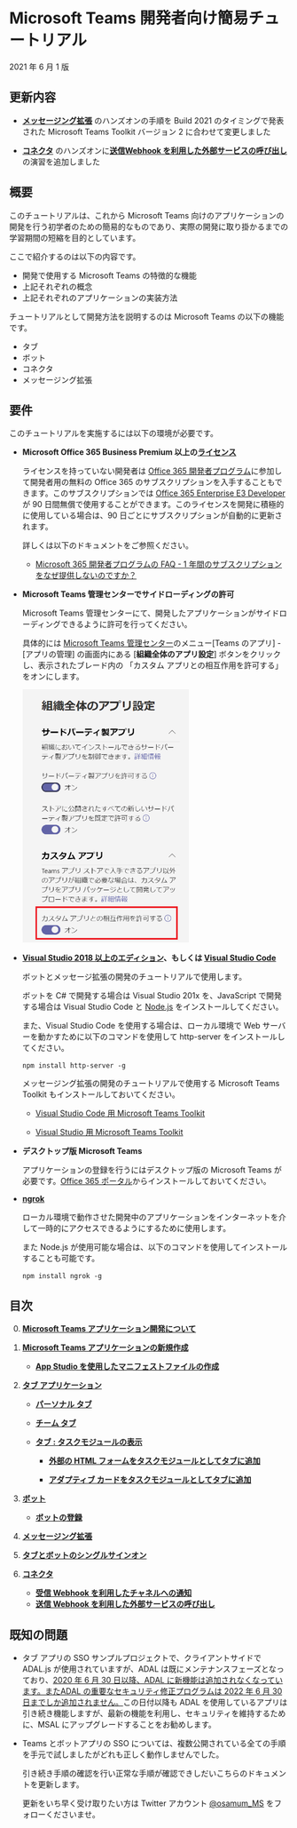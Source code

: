 # Microsoft Teams 開発者向け簡易チュートリアル

2021 年 6 月 1 版

## 更新内容
- [**メッセージング拡張**](Ex04.md) のハンズオンの手順を Build 2021 のタイミングで発表された Microsoft Teams Toolkit バージョン 2 に合わせて変更しました

- [**コネクタ**](Ex06.md) のハンズオンに[**送信Webhook を利用した外部サービスの呼び出し**](https://github.com/osamum/Easyway-for-MSTeamsAppDev/blob/master/Ex06.md#%E3%82%BF%E3%82%B9%E3%82%AF-2--%E9%80%81%E4%BF%A1outgoing-webhook-%E3%82%92%E5%88%A9%E7%94%A8%E3%81%97%E3%81%9F%E5%A4%96%E9%83%A8%E3%82%B5%E3%83%BC%E3%83%93%E3%82%B9%E3%81%AE%E5%91%BC%E3%81%B3%E5%87%BA%E3%81%97)の演習を追加しました

## 概要
このチュートリアルは、これから Microsoft Teams 向けのアプリケーションの開発を行う初学者のための簡易的なものであり、実際の開発に取り掛かるまでの学習期間の短縮を目的としています。

ここで紹介するのは以下の内容です。
* 開発で使用する Microsoft Teams の特徴的な機能 
* 上記それぞれの概念
* 上記それぞれのアプリケーションの実装方法

チュートリアルとして開発方法を説明するのは Microsoft Teams の以下の機能です。
* タブ
* ボット
* コネクタ
* メッセージング拡張

## 要件
このチュートリアルを実施するには以下の環境が必要です。

* **Microsoft Office 365 Business Premium 以上の[ライセンス](https://products.office.com/ja-JP/compare-all-microsoft-office-products-b?tab=2)**

    ライセンスを持っていない開発者は [Office 365 開発者プログラム](https://developer.microsoft.com/ja-JP/office/dev-program
)に参加して開発者用の無料の Office 365 のサブスクリプションを入手することもできます。このサブスクリプションでは [Office 365 Enterprise E3 Developer](https://docs.microsoft.com/ja-jp/office/developer-program/office-365-developer-program-get-started) が 90 日間無償で使用することができます。このライセンスを開発に積極的に使用している場合は、90 日ごとにサブスクリプションが自動的に更新されます。

    詳しくは以下のドキュメントをご参照ください。

    * [Microsoft 365 開発者プログラムの FAQ - 1 年間のサブスクリプションをなぜ提供しないのですか？](https://docs.microsoft.com/ja-jp/office/developer-program/microsoft-365-developer-program-faq#renew-subscription)

* **Microsoft Teams 管理センターでサイドローディングの許可**

    Microsoft Teams 管理センターにて、開発したアプリケーションがサイドローディングできるように許可を行ってください。
    
    具体的には [Microsoft Teams 管理センター](https://admin.teams.microsoft.com/)のメニュー\[Teams のアプリ\] - \[アプリの管理\] の画面内にある \[**組織全体のアプリ設定**\] ボタンをクリックし、表示されたブレード内の 「カスタム アプリとの相互作用を許可する」をオンにします。

    <img src="images/21june_allowCustomApp.png" width="300">


* **[Visual Studio 2018 以上のエディション](https://visualstudio.microsoft.com/ja/vs/)、もしくは [Visual Studio Code](https://code.visualstudio.com/Download)**

    ボットとメッセージ拡張の開発のチュートリアルで使用します。

    ボットを C# で開発する場合は Visual Studio 201x を、JavaScript で開発する場合は Visual Studio Code と [Node.js](https://nodejs.org/en/) をインストールしてください。

    また、Visual Studio Code を使用する場合は、ローカル環境で Web サーバーを動かすために以下のコマンドを使用して http-server をインストールしてください。

    ```
    npm install http-server -g
    ```

    メッセージング拡張の開発のチュートリアルで使用する Microsoft Teams Toolkit もインストールしておいてください。

    * [Visual Studio Code 用 Microsoft Teams Toolkit](https://marketplace.visualstudio.com/items?itemName=TeamsDevApp.ms-teams-vscode-extension)

    * [Visual Studio 用 Microsoft Teams Toolkit](https://marketplace.visualstudio.com/items?itemName=TeamsDevApp.vsteamstemplate)


* **デスクトップ版 Microsoft Teams**

    アプリケーションの登録を行うにはデスクトップ版の Microsoft Teams が必要です。[Office 365 ポータル](https://www.office.com/?)からインストールしておいてください。

* **[ngrok](https://ngrok.com/download)**

    ローカル環境で動作させた開発中のアプリケーションをインターネットを介して一時的にアクセスできるようにするために使用します。

    また Node.js が使用可能な場合は、以下のコマンドを使用してインストールすることも可能です。

    ```
    npm install ngrok -g
    ```


## 目次
0. [**Microsoft Teams アプリケーション開発について**](Intro.md)

1. [**Microsoft Teams アプリケーションの新規作成**](Ex01.md)
    * [**App Studio を使用したマニフェストファイルの作成**](Ex01.md#app-studio-を使用した-teams-アプリケーションの登録)
2. [**タブ アプリケーション**](Ex02.md)
    * [**パーソナル タブ**](Ex02.md#%E3%82%BF%E3%82%B9%E3%82%AF-1--%E3%83%91%E3%83%BC%E3%82%BD%E3%83%8A%E3%83%AB-%E9%9D%99%E7%9A%84-%E3%82%BF%E3%83%96%E3%81%AE%E8%BF%BD%E5%8A%A0)
    * [**チーム タブ**](Ex02.md#%E3%82%BF%E3%82%B9%E3%82%AF-2--%E3%83%81%E3%83%BC%E3%83%A0-%E6%A7%8B%E6%88%90%E5%8F%AF%E8%83%BD-%E3%82%BF%E3%83%96%E3%81%AE%E8%BF%BD%E5%8A%A0)

    * [**タブ : タスクモジュールの表示**](Ex02.md#%E3%82%BF%E3%82%B9%E3%82%AF-3-%E3%82%BF%E3%83%96%E3%81%A7%E3%81%AE%E3%82%BF%E3%82%B9%E3%82%AF-%E3%83%A2%E3%82%B8%E3%83%A5%E3%83%BC%E3%83%AB%E3%81%AE%E8%A1%A8%E7%A4%BA)

        * [**外部の HTML フォームをタスクモジュールとしてタブに追加**](Ex02.md#%E3%82%BF%E3%82%B9%E3%82%AF-3-1--%E5%A4%96%E9%83%A8%E3%81%AE-html-%E3%83%95%E3%82%A9%E3%83%BC%E3%83%A0%E3%82%92%E3%82%BF%E3%82%B9%E3%82%AF%E3%83%A2%E3%82%B8%E3%83%A5%E3%83%BC%E3%83%AB%E3%81%A8%E3%81%97%E3%81%A6%E3%82%BF%E3%83%96%E3%81%AB%E8%BF%BD%E5%8A%A0)

        * [**アダプティブ カードをタスクモジュールとしてタブに追加**](Ex02.md#%E3%82%BF%E3%82%B9%E3%82%AF-3-2--actibity-card-%E3%82%92%E3%82%BF%E3%82%B9%E3%82%AF%E3%83%A2%E3%82%B8%E3%83%A5%E3%83%BC%E3%83%AB%E3%81%A8%E3%81%97%E3%81%A6%E3%82%BF%E3%83%96%E3%81%AB%E8%BF%BD%E5%8A%A0)
    
    
3. [**ボット**](Ex03.md)
    * [**ボットの登録**](Ex03.md#%E3%83%9C%E3%83%83%E3%83%88%E3%81%AE%E7%99%BB%E9%8C%B2)
4. [**メッセージング拡張**](Ex04.md)
5. [**タブとボットのシングルサインオン**](Ex05.md)
6. [**コネクタ**](Ex06.md)
    * [**受信 Webhook を利用したチャネルへの通知**](https://github.com/osamum/Easyway-for-MSTeamsAppDev/blob/master/Ex06.md#%E3%82%BF%E3%82%B9%E3%82%AF-1--incomming-webhook-%E3%82%92%E5%88%A9%E7%94%A8%E3%81%97%E3%81%9F%E3%83%81%E3%83%A3%E3%83%8D%E3%83%AB%E3%81%B8%E3%81%AE%E9%80%9A%E7%9F%A5)
    * [**送信 Webhook を利用した外部サービスの呼び出し**](https://github.com/osamum/Easyway-for-MSTeamsAppDev/blob/master/Ex06.md#%E3%82%BF%E3%82%B9%E3%82%AF-2--%E9%80%81%E4%BF%A1outgoing-webhook-%E3%82%92%E5%88%A9%E7%94%A8%E3%81%97%E3%81%9F%E5%A4%96%E9%83%A8%E3%82%B5%E3%83%BC%E3%83%93%E3%82%B9%E3%81%AE%E5%91%BC%E3%81%B3%E5%87%BA%E3%81%97)

## 既知の問題

* タブ アプリの SSO サンプルプロジェクトで、クライアントサイドで ADAL.js が使用されていますが、ADAL は既にメンテナンスフェーズとなっており、[2020 年 6 月 30 日以降、ADAL に新機能は追加されなくなっています。またADAL の重要なセキュリティ修正プログラムは 2022 年 6 月 30 日までしか追加されません。](https://docs.microsoft.com/ja-jp/azure/active-directory/develop/msal-migration#frequently-asked-questions-faq)この日付以降も ADAL を使用しているアプリは引き続き機能しますが、最新の機能を利用し、セキュリティを維持するために、MSAL にアップグレードすることをお勧めします。

* Teams とボットアプリの SSO については、複数公開されている全ての手順を手元で試しましたがどれも正しく動作しませんでした。

    引き続き手順の確認を行い正常な手順が確認できしだいこちらのドキュメントを更新します。

    更新をいち早く受け取りたい方は Twitter アカウント [@osamum_MS](https://twitter.com/osamum_MS) をフォローくださいませ。 
